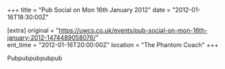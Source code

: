+++
title = "Pub Social on Mon 16th January 2012"
date = "2012-01-16T18:30:00Z"

[extra]
original = "https://uwcs.co.uk/events/pub-social-on-mon-16th-january-2012-1474489058076/"    
ent_time = "2012-01-16T20:00:00Z"
location = "The Phantom Coach"
+++

Pubpubpubpubpub

